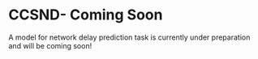 # CCSND- Coming Soon
A model for network delay prediction task is currently under preparation and will be coming soon!

